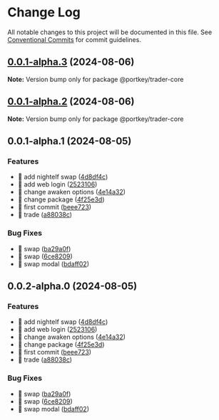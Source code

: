 # Change Log

All notable changes to this project will be documented in this file.
See [Conventional Commits](https://conventionalcommits.org) for commit guidelines.

## [0.0.1-alpha.3](https://github.com/Portkey-Wallet/portkey-trader/compare/v0.0.1-alpha.2...v0.0.1-alpha.3) (2024-08-06)

**Note:** Version bump only for package @portkey/trader-core

## [0.0.1-alpha.2](https://github.com/Portkey-Wallet/portkey-trader/compare/v0.0.1-alpha.1...v0.0.1-alpha.2) (2024-08-06)

**Note:** Version bump only for package @portkey/trader-core

## 0.0.1-alpha.1 (2024-08-05)

### Features

- 🎸 add nightelf swap ([4d8df4c](https://github.com/Portkey-Wallet/portkey-trader/commit/4d8df4c6a7c3b9c2759cb4082297d47cc2f0b44d))
- 🎸 add web login ([2523106](https://github.com/Portkey-Wallet/portkey-trader/commit/252310613bb12880953755b61616c6702d051a71))
- 🎸 change awaken options ([4e14a32](https://github.com/Portkey-Wallet/portkey-trader/commit/4e14a32c58a0aa9c79ed5708e81b332c1d50c1c3))
- 🎸 change package ([4f25e3d](https://github.com/Portkey-Wallet/portkey-trader/commit/4f25e3df5c173f61730338b3b35561f898353414))
- 🎸 first commit ([beee723](https://github.com/Portkey-Wallet/portkey-trader/commit/beee7233c296336ad32bb3ff5f3d7f01013aa57c))
- 🎸 trade ([a88038c](https://github.com/Portkey-Wallet/portkey-trader/commit/a88038ce357ee6dbb35c97aafe617f183ac4f2a2))

### Bug Fixes

- 🐛 swap ([ba29a0f](https://github.com/Portkey-Wallet/portkey-trader/commit/ba29a0f9f1d86e7874898baa835dcb13cd05c164))
- 🐛 swap ([6ce8209](https://github.com/Portkey-Wallet/portkey-trader/commit/6ce8209c7f6fb48d1237776ef4881866bda3c01b))
- 🐛 swap modal ([bdaff02](https://github.com/Portkey-Wallet/portkey-trader/commit/bdaff02fa10275fae64137da6847b67afc782df6))

## 0.0.2-alpha.0 (2024-08-05)

### Features

- 🎸 add nightelf swap ([4d8df4c](https://github.com/Portkey-Wallet/portkey-trader/commit/4d8df4c6a7c3b9c2759cb4082297d47cc2f0b44d))
- 🎸 add web login ([2523106](https://github.com/Portkey-Wallet/portkey-trader/commit/252310613bb12880953755b61616c6702d051a71))
- 🎸 change awaken options ([4e14a32](https://github.com/Portkey-Wallet/portkey-trader/commit/4e14a32c58a0aa9c79ed5708e81b332c1d50c1c3))
- 🎸 change package ([4f25e3d](https://github.com/Portkey-Wallet/portkey-trader/commit/4f25e3df5c173f61730338b3b35561f898353414))
- 🎸 first commit ([beee723](https://github.com/Portkey-Wallet/portkey-trader/commit/beee7233c296336ad32bb3ff5f3d7f01013aa57c))
- 🎸 trade ([a88038c](https://github.com/Portkey-Wallet/portkey-trader/commit/a88038ce357ee6dbb35c97aafe617f183ac4f2a2))

### Bug Fixes

- 🐛 swap ([ba29a0f](https://github.com/Portkey-Wallet/portkey-trader/commit/ba29a0f9f1d86e7874898baa835dcb13cd05c164))
- 🐛 swap ([6ce8209](https://github.com/Portkey-Wallet/portkey-trader/commit/6ce8209c7f6fb48d1237776ef4881866bda3c01b))
- 🐛 swap modal ([bdaff02](https://github.com/Portkey-Wallet/portkey-trader/commit/bdaff02fa10275fae64137da6847b67afc782df6))
